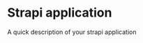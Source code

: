 # Strapi application

A quick description of your strapi application
``` Username = Admin Password = PASSWORD